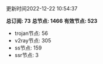 更新时间2022-12-22 10:54:37

**总订阅: 73**
**总节点: 1466**
**有效节点: 523**
- trojan节点: 56
- v2ray节点: 305
- ss节点: 159
- ssr节点: 3
